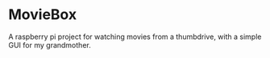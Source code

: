 # MovieBox
A raspberry pi project for watching movies from a thumbdrive, with a simple GUI for my grandmother.
